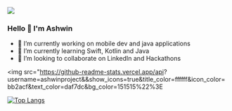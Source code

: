 ![](https://komarev.com/ghpvc/?username=ashwinproject&label=PROFILE+VIEWS)

### Hello 👋 I'm Ashwin

- 🔭 I’m currently working on mobile dev and java applications
- 🌱 I’m currently learning Swift, Kotlin and Java
- 👯 I’m looking to collaborate on LinkedIn and Hackathons

<img src="https://github-readme-stats.vercel.app/api?
username=ashwinproject&&show_icons=true&title_color=ffffff&icon_color=bb2acf&text_color=daf7dc&bg_color=151515%22%3E

[![Top Langs](https://github-readme-stats.vercel.app/api/top-langs/?username=ashwinproject&count_private=true&layout=compact&theme=dracula)](https://github.com/anuraghazra/github-readme-stats)
